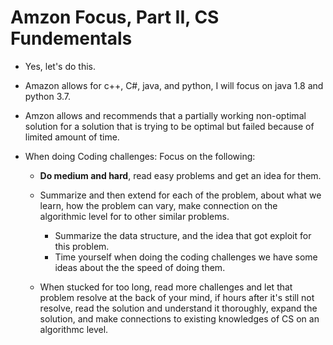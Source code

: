 # Amzon Focus, Part II, CS Fundementals

* Yes, let's do this.

* Amazon allows for c++, C#, java, and python, I will focus on java 1.8 and python 3.7.

* Amzon allows and recommends that a partially working non-optimal solution for a solution that is trying to be optimal
but failed because of limited amount of time. 

* When doing Coding challenges: Focus on the following:

  * **Do medium and hard**, read easy problems and get an idea for them.

  * Summarize and then extend for each of the problem, about what we learn, how the problem can vary, make
  connection on the algorithmic level for to other similar problems.
    * Summarize the data structure, and the idea that got exploit for this problem. 
    * Time yourself when doing the coding challenges we have some ideas about the the speed of doing them. 

  * When stucked for too long, read more challenges and let that problem resolve at the back of your mind, if hours 
  after it's still not resolve, read the solution and understand it thoroughly, expand the solution, and make 
  connections to existing knowledges of CS on an algorithmc level.